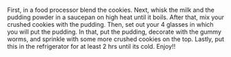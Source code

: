 First, in a food processor blend the cookies.
Next, whisk the milk and the pudding powder in a saucepan on high heat until it boils.
After that, mix your crushed cookies with the pudding.
Then, set out your 4 glasses in which you will put the pudding. In that, put the pudding, decorate with the gummy worms, and sprinkle with some more crushed cookies on the top.
Lastly, put this in the refrigerator for at least 2 hrs until its cold.
Enjoy!!